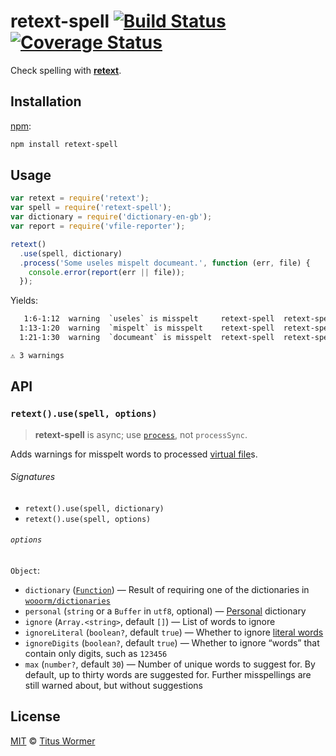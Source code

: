 # retext-spell [![Build Status][travis-badge]][travis] [![Coverage Status][codecov-badge]][codecov]

Check spelling with [**retext**][retext].

## Installation

[npm][]:

```bash
npm install retext-spell
```

## Usage

```js
var retext = require('retext');
var spell = require('retext-spell');
var dictionary = require('dictionary-en-gb');
var report = require('vfile-reporter');

retext()
  .use(spell, dictionary)
  .process('Some useles mispelt documeant.', function (err, file) {
    console.error(report(err || file));
  });
```

Yields:

```txt
   1:6-1:12  warning  `useles` is misspelt     retext-spell  retext-spell
  1:13-1:20  warning  `mispelt` is misspelt    retext-spell  retext-spell
  1:21-1:30  warning  `documeant` is misspelt  retext-spell  retext-spell

⚠ 3 warnings
```

## API

### `retext().use(spell, options)`

> **retext-spell** is async; use [`process`][process], not `processSync`.

Adds warnings for misspelt words to processed [virtual
file][vfile]s.

###### Signatures

*   `retext().use(spell, dictionary)`
*   `retext().use(spell, options)`

###### `options`

`Object`:

*   `dictionary` ([`Function`][dictionaries])
    — Result of requiring one of the dictionaries in
    [`wooorm/dictionaries`][dictionaries]
*   `personal` (`string` or a `Buffer` in `utf8`, optional)
    — [Personal][] dictionary
*   `ignore` (`Array.<string>`, default `[]`)
    — List of words to ignore
*   `ignoreLiteral` (`boolean?`, default `true`)
    — Whether to ignore [literal words][literal]
*   `ignoreDigits` (`boolean?`, default `true`)
    — Whether to ignore “words” that contain only
    digits, such as `123456`
*   `max` (`number?`, default `30`)
    — Number of unique words to suggest for.  By default, up to thirty
    words are suggested for.  Further misspellings are still warned about,
    but without suggestions

## License

[MIT][license] © [Titus Wormer][author]

<!-- Definitions -->

[travis-badge]: https://img.shields.io/travis/wooorm/retext-spell.svg

[travis]: https://travis-ci.org/wooorm/retext-spell

[codecov-badge]: https://img.shields.io/codecov/c/github/wooorm/retext-spell.svg

[codecov]: https://codecov.io/github/wooorm/retext-spell

[npm]: https://docs.npmjs.com/cli/install

[license]: LICENSE

[author]: http://wooorm.com

[retext]: https://github.com/wooorm/retext

[process]: https://github.com/unifiedjs/unified#processorprocessfilevalue-done

[vfile]: https://github.com/vfile/vfile

[dictionaries]: https://github.com/wooorm/dictionaries

[literal]: https://github.com/syntax-tree/nlcst-is-literal#isliteralparent-index

[personal]: https://github.com/wooorm/nspell#personal-dictionary-documents
